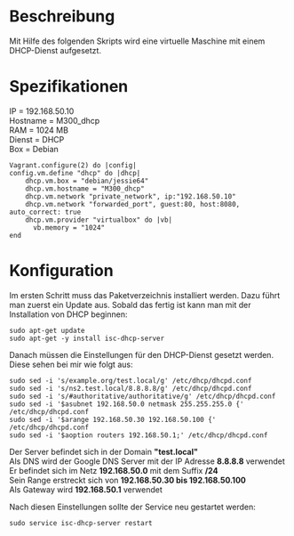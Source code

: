 # Beschreibung
Mit Hilfe des folgenden Skripts wird eine virtuelle Maschine mit einem DHCP-Dienst aufgesetzt.

# Spezifikationen
IP = 192.168.50.10  
Hostname = M300_dhcp  
RAM = 1024 MB  
Dienst = DHCP  
Box = Debian  
```
Vagrant.configure(2) do |config|
config.vm.define "dhcp" do |dhcp|
    dhcp.vm.box = "debian/jessie64"
    dhcp.vm.hostname = "M300_dhcp"
    dhcp.vm.network "private_network", ip:"192.168.50.10" 
	dhcp.vm.network "forwarded_port", guest:80, host:8080, auto_correct: true
	dhcp.vm.provider "virtualbox" do |vb|
	  vb.memory = "1024"    
end
```
# Konfiguration
Im ersten Schritt muss das Paketverzeichnis installiert werden. Dazu führt man zuerst ein Update aus. Sobald das fertig ist kann man mit der Installation von DHCP beginnen:
```
sudo apt-get update
sudo apt-get -y install isc-dhcp-server
```
Danach müssen die Einstellungen für den DHCP-Dienst gesetzt werden. Diese sehen bei mir wie folgt aus:
```
sudo sed -i 's/example.org/test.local/g' /etc/dhcp/dhcpd.conf
sudo sed -i 's/ns2.test.local/8.8.8.8/g' /etc/dhcp/dhcpd.conf
sudo sed -i 's/#authoritative/authoritative/g' /etc/dhcp/dhcpd.conf
sudo sed -i '$asubnet 192.168.50.0 netmask 255.255.255.0 {' /etc/dhcp/dhcpd.conf
sudo sed -i '$arange 192.168.50.30 192.168.50.100 {' /etc/dhcp/dhcpd.conf
sudo sed -i '$aoption routers 192.168.50.1;' /etc/dhcp/dhcpd.conf
```
Der Server befindet sich in der Domain **"test.local"**  
Als DNS wird der Google DNS Server mit der IP Adresse **8.8.8.8** verwendet  
Er befindet sich im Netz **192.168.50.0** mit dem Suffix **/24**  
Sein Range erstreckt sich von **192.168.50.30 bis 192.168.50.100**  
Als Gateway wird **192.168.50.1** verwendet  
  
Nach diesen Einstellungen sollte der Service neu gestartet werden:
```
sudo service isc-dhcp-server restart
```
